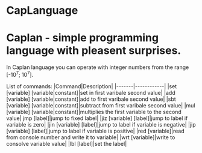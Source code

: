 CapLanguage
===========

Caplan - simple programming language with pleasent surprises.
===========

In Caplan language you can operate with integer numbers from the range [-10<sup>7</sup>; 10<sup>7</sup>]. <br>

List of commands:
|Command|Description|
|-------|------------|
|set [variable] [variable|constant]|set in first varibale second value|
|add [variable] [variable|constant]|add to first varibale second value|
|sbt [variable] [variable|constant]|subtract from first varibale second value|
|mul [variable] [variable|constant]|multiplies the first variable to the second value|
jmp [label]|jump to fixed label|
|jiz [variable] [label]|jump to label if variable is zero|
|jin [variable] [label]|jump to label if variable is negative|
|jip [variable] [label]|jump to label if variable is positive|
|red [variable]|read from console number and write it to variable|
|wrt [variable]|write to consolve variable value|
|lbl [label]|set the label|



